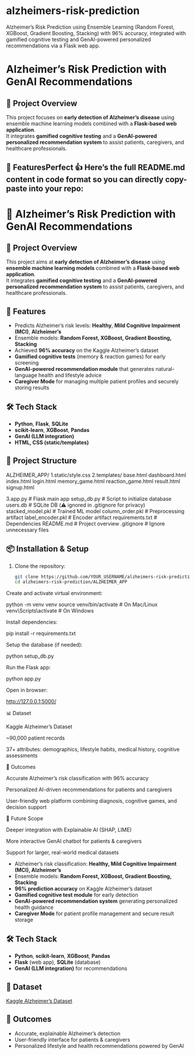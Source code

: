 # alzheimers-risk-prediction
Alzheimer’s Risk Prediction using Ensemble Learning (Random Forest, XGBoost, Gradient Boosting, Stacking) with 96% accuracy, integrated with gamified cognitive testing and GenAI-powered personalized recommendations via a Flask web app.
# Alzheimer’s Risk Prediction with GenAI Recommendations

## 📌 Project Overview
This project focuses on **early detection of Alzheimer’s disease** using ensemble machine learning models combined with a **Flask-based web application**.  
It integrates **gamified cognitive testing** and a **GenAI-powered personalized recommendation system** to assist patients, caregivers, and healthcare professionals.  

## 🚀 FeaturesPerfect 👍 Here’s the full README.md content in code format so you can directly copy-paste into your repo:

# 🧠 Alzheimer’s Risk Prediction with GenAI Recommendations

## 📌 Project Overview
This project aims at **early detection of Alzheimer’s disease** using **ensemble machine learning models** combined with a **Flask-based web application**.  
It integrates **gamified cognitive testing** and a **GenAI-powered personalized recommendation system** to assist patients, caregivers, and healthcare professionals.  

## 🚀 Features
- Predicts Alzheimer’s risk levels: **Healthy**, **Mild Cognitive Impairment (MCI)**, **Alzheimer’s**  
- Ensemble models: **Random Forest, XGBoost, Gradient Boosting, Stacking**  
- Achieved **96% accuracy** on the Kaggle Alzheimer’s dataset  
- **Gamified cognitive tests** (memory & reaction games) for early screening  
- **GenAI-powered recommendation module** that generates natural-language health and lifestyle advice  
- **Caregiver Mode** for managing multiple patient profiles and securely storing results  

## 🛠️ Tech Stack
- **Python**, **Flask**, **SQLite**
- **scikit-learn**, **XGBoost**, **Pandas**
- **GenAI (LLM integration)**
- **HTML, CSS (static/templates)**

## 📂 Project Structure


ALZHEIMER_APP/
1.static/style.css
2.templates/
base.html
dashboard.html
index.html
login.html
memory_game.html
reaction_game.html
result.html
signup.html

3.app.py # Flask main app
setup_db.py # Script to initialize database
users.db # SQLite DB (⚠️ ignored in .gitignore for privacy)
stacked_model.pkl # Trained ML model
column_order.pkl # Preprocessing artifact
label_encoder.pkl # Encoder artifact
requirements.txt # Dependencies
README.md # Project overview
.gitignore # Ignore unnecessary files


## 📦 Installation & Setup

1. Clone the repository:
   ```bash
   git clone https://github.com/YOUR_USERNAME/alzheimers-risk-prediction.git
   cd alzheimers-risk-prediction/ALZHEIMER_APP


Create and activate virtual environment:

python -m venv venv
source venv/bin/activate   # On Mac/Linux
venv\Scripts\activate      # On Windows


Install dependencies:

pip install -r requirements.txt


Setup the database (if needed):

python setup_db.py


Run the Flask app:

python app.py


Open in browser:

http://127.0.0.1:5000/

📊 Dataset

Kaggle Alzheimer’s Dataset

~90,000 patient records

37+ attributes: demographics, lifestyle habits, medical history, cognitive assessments

🎯 Outcomes

Accurate Alzheimer’s risk classification with 96% accuracy

Personalized AI-driven recommendations for patients and caregivers

User-friendly web platform combining diagnosis, cognitive games, and decision support

📌 Future Scope

Deeper integration with Explainable AI (SHAP, LIME)

More interactive GenAI chatbot for patients & caregivers

Support for larger, real-world medical datasets
- Alzheimer’s risk classification: **Healthy, Mild Cognitive Impairment (MCI), Alzheimer’s**
- Ensemble models: **Random Forest, XGBoost, Gradient Boosting, Stacking**
- **96% prediction accuracy** on Kaggle Alzheimer’s dataset
- **Gamified cognitive test module** for early detection
- **GenAI-powered recommendation system** generating personalized health guidance
- **Caregiver Mode** for patient profile management and secure result storage

## 🛠️ Tech Stack
- **Python**, **scikit-learn**, **XGBoost**, **Pandas**
- **Flask** (web app), **SQLite** (database)
- **GenAI (LLM integration)** for recommendations

## 📂 Dataset
[Kaggle Alzheimer’s Dataset](https://www.kaggle.com/datasets/rabieelkharoua/alzheimers-disease-dataset)

## 🎯 Outcomes
- Accurate, explainable Alzheimer’s detection
- User-friendly interface for patients & caregivers
- Personalized lifestyle and health recommendations powered by GenAI
